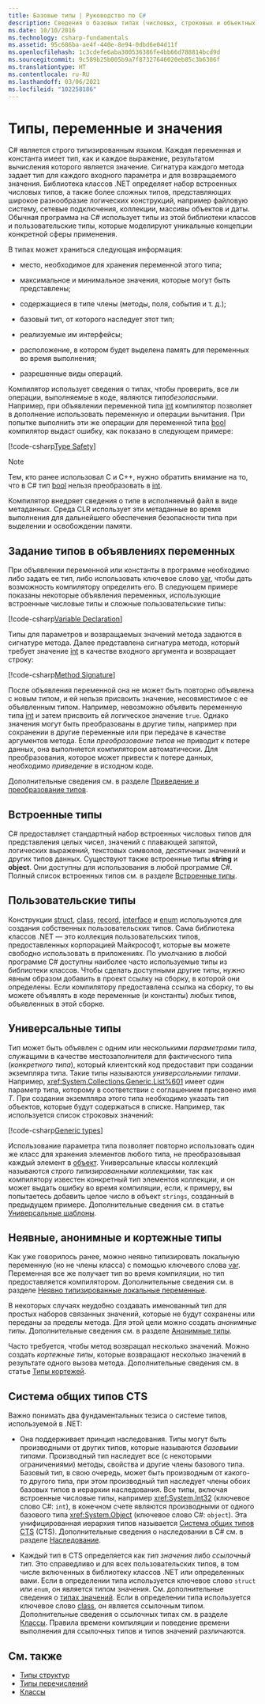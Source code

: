 ```yaml
---
title: Базовые типы | Руководство по C#
description: Сведения о базовых типах (числовых, строковых и объектных) во всех программах на языке C#
ms.date: 10/10/2016
ms.technology: csharp-fundamentals
ms.assetid: 95c686ba-ae4f-440e-8e94-0dbd6e04d11f
ms.openlocfilehash: 1c3cdefe6aba300536386fe4bb66d788814bcd9d
ms.sourcegitcommit: 9c589b25b005b9a7f87327646020eb85c3b6306f
ms.translationtype: HT
ms.contentlocale: ru-RU
ms.lasthandoff: 03/06/2021
ms.locfileid: "102258186"
---
```

# <a name="types-variables-and-values"></a>Типы, переменные и значения

C# является строго типизированным языком. Каждая переменная и константа имеет тип, как и каждое выражение, результатом вычисления которого является значение. Сигнатура каждого метода задает тип для каждого входного параметра и для возвращаемого значения. Библиотека классов .NET определяет набор встроенных числовых типов, а также более сложных типов, представляющих широкое разнообразие логических конструкций, например файловую систему, сетевые подключения, коллекции, массивы объектов и даты. Обычная программа на C# использует типы из этой библиотеки классов и пользовательские типы, которые моделируют уникальные концепции конкретной сферы применения.  
  
В типах может храниться следующая информация:  
  
- место, необходимое для хранения переменной этого типа;  
  
- максимальное и минимальное значения, которые могут быть представлены;  
  
- содержащиеся в типе члены (методы, поля, события и т. д.);  
  
- базовый тип, от которого наследует этот тип;

- реализуемые им интерфейсы;

- расположение, в котором будет выделена память для переменных во время выполнения;  
  
- разрешенные виды операций.  
  
Компилятор использует сведения о типах, чтобы проверить, все ли операции, выполняемые в коде, являются *типобезопасными*. Например, при объявлении переменной типа [int](language-reference/builtin-types/integral-numeric-types.md) компилятор позволяет в дополнение использовать переменную и операции вычитания. При попытке выполнить эти же операции для переменной типа [bool](language-reference/builtin-types/bool.md) компилятор выдаст ошибку, как показано в следующем примере:  
  
[!code-csharp[Type Safety](../../samples/snippets/csharp/concepts/basic-types/type-safety.cs)]  
  
> [!NOTE]  
> Тем, кто ранее использовал C и C++, нужно обратить внимание на то, что в C# тип [bool](language-reference/builtin-types/bool.md) нельзя преобразовать в [int](language-reference/builtin-types/integral-numeric-types.md).  
  
Компилятор внедряет сведения о типе в исполняемый файл в виде метаданных. Среда CLR использует эти метаданные во время выполнения для дальнейшего обеспечения безопасности типа при выделении и освобождении памяти.  

## <a name="specifying-types-in-variable-declarations"></a>Задание типов в объявлениях переменных

При объявлении переменной или константы в программе необходимо либо задать ее тип, либо использовать ключевое слово [var](language-reference/keywords/var.md), чтобы дать возможность компилятору определить его. В следующем примере показаны некоторые объявления переменных, использующие встроенные числовые типы и сложные пользовательские типы:  
  
[!code-csharp[Variable Declaration](../../samples/snippets/csharp/concepts/basic-types/variable-declaration.cs)]  
  
Типы для параметров и возвращаемых значений метода задаются в сигнатуре метода. Далее представлена сигнатура метода, который требует значение [int](language-reference/builtin-types/integral-numeric-types.md) в качестве входного аргумента и возвращает строку:  
  
[!code-csharp[Method Signature](../../samples/snippets/csharp/concepts/basic-types/method-signature.cs)]  
  
После объявления переменной она не может быть повторно объявлена с новым типом, и ей нельзя присвоить значение, несовместимое с ее объявленным типом. Например, невозможно объявить переменную типа [int](language-reference/builtin-types/integral-numeric-types.md) и затем присвоить ей логическое значение `true`. Однако значения могут быть преобразованы в другие типы, например при сохранении в другие переменные или при передаче в качестве аргументов метода. Если *преобразование типов* не приводит к потере данных, она выполняется компилятором автоматически. Для преобразования, которое может привести к потере данных, необходимо *приведение* в исходном коде.

Дополнительные сведения см. в разделе [Приведение и преобразование типов](programming-guide/types/casting-and-type-conversions.md).

## <a name="built-in-types"></a>Встроенные типы

C# предоставляет стандартный набор встроенных числовых типов для представления целых чисел, значений с плавающей запятой, логических выражений, текстовых символов, десятичных значений и других типов данных. Существуют также встроенные типы **string** и **object**. Они доступны для использования в любой программе C#. Полный список встроенных типов см. в разделе [Встроенные типы](language-reference/builtin-types/built-in-types.md).
  
## <a name="custom-types"></a>Пользовательские типы

Конструкции [struct](language-reference/builtin-types/struct.md), [class](language-reference/keywords/class.md), [record](language-reference/builtin-types/record.md), [interface](language-reference/keywords/interface.md) и [enum](language-reference/builtin-types/enum.md) используются для создания собственных пользовательских типов. Сама библиотека классов .NET — это коллекция пользовательских типов, предоставленных корпорацией Майкрософт, которые вы можете свободно использовать в приложениях. По умолчанию в любой программе C# доступны наиболее часто используемые типы из библиотеки классов. Чтобы сделать доступными другие типы, нужно явным образом добавить в проект ссылку на сборку, в которой они определены. Если компилятору предоставлена ссылка на сборку, то вы можете объявлять в коде переменные (и константы) любых типов, объявленных в этой сборке.
  
## <a name="generic-types"></a>Универсальные типы

Тип может быть объявлен с одним или несколькими *параметрами типа*, служащими в качестве местозаполнителя для фактического типа (*конкретного типа*), который клиентский код предоставит при создании экземпляра типа. Такие типы называются *универсальными типами*. Например, <xref:System.Collections.Generic.List%601> имеет один параметр типа, которому в соответствии с соглашением присвоено имя *T*. При создании экземпляра этого типа необходимо указать тип объектов, которые будут содержаться в списке. Например, так используется список строковых значений:  
  
[!code-csharp[Generic types](../../samples/snippets/csharp/concepts/basic-types/generic-type.cs)]
  
Использование параметра типа позволяет повторно использовать один же класс для хранения элементов любого типа, не преобразовывая каждый элемент в [объект](language-reference/builtin-types/reference-types.md#the-object-type). Универсальные классы коллекций называются *строго типизированными коллекциями*, так как компилятору известен конкретный тип элементов коллекции, и он может выдать ошибку во время компиляции, если, к примеру, вы попытаетесь добавить целое число в объект `strings`, созданный в предыдущем примере. Дополнительные сведения см. в статье [Универсальные шаблоны](programming-guide/generics/index.md).

## <a name="implicit-types-anonymous-types-and-tuple-types"></a>Неявные, анонимные и кортежные типы

Как уже говорилось ранее, можно неявно типизировать локальную переменную (но не члены класса) с помощью ключевого слова [var](language-reference/keywords/var.md). Переменная все же получает тип во время компиляции, но тип предоставляется компилятором. Дополнительные сведения см. в разделе [Неявно типизированные локальные переменные](programming-guide/classes-and-structs/implicitly-typed-local-variables.md).  
  
В некоторых случаях неудобно создавать именованный тип для простых наборов связанных значений, которые не будут сохранены или переданы за пределы метода. Для этой цели можно создать *анонимные типы*. Дополнительные сведения см. в разделе [Анонимные типы](programming-guide/classes-and-structs/anonymous-types.md).

Часто требуется, чтобы метод возвращал несколько значений. Можно создать *кортежные типы*, которые возвращают несколько значений в результате одного вызова метода. Дополнительные сведения см. в статье [Типы кортежей](language-reference/builtin-types/value-tuples.md).

## <a name="the-common-type-system"></a>Система общих типов CTS

Важно понимать два фундаментальных тезиса о системе типов, используемой в .NET:  
  
- Она поддерживает принцип наследования. Типы могут быть производными от других типов, которые называются *базовыми типами*. Производный тип наследует все (с некоторыми ограничениями) методы, свойства и другие члены базового типа. Базовый тип, в свою очередь, может быть производным от какого-то другого типа, при этом производный тип наследует члены обоих базовых типов в иерархии наследования. Все типы, включая встроенные числовые типы, например <xref:System.Int32> (ключевое слово C#: `int`), в конечном счете являются производными от одного базового типа <xref:System.Object> (ключевое слово C#: `object`). Эта унифицированная иерархия типов называется [Система общих типов CTS](../standard/common-type-system.md) (CTS). Дополнительные сведения о наследовании в C# см. в разделе [Наследование](programming-guide/classes-and-structs/inheritance.md).  
  
- Каждый тип в CTS определяется как *тип значения* либо *ссылочный тип*. Это справедливо и для всех пользовательских типов, в том числе включенных в библиотеку классов .NET или определенных вами. Если в определении типа используется ключевое слово `struct` или `enum`, он является типом значения. См. дополнительные сведения о [типах значений](language-reference/builtin-types/value-types.md). Если в определении типа используется ключевое слово [class](language-reference/keywords/class.md), он является ссылочным типом. Дополнительные сведения о ссылочных типах см. в разделе [Классы](programming-guide/classes-and-structs/classes.md). Правила времени компиляции и поведение времени выполнения для ссылочных типов и типов значений различаются.

## <a name="see-also"></a>См. также

- [Типы структур](language-reference/builtin-types/struct.md)
- [Типы перечислений](language-reference/builtin-types/enum.md)
- [Классы](programming-guide/classes-and-structs/classes.md)
